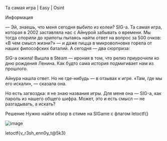 Та самая игра | Easy | Osint

Информация

— Эй, знаешь, что меня сегодня выбило из колеи? SIG-а. Та самая игра, которая в 2002 заставляла нас с Айнурой забывать о времени. Мы тогда спорили до хрипоты пытаясь найти ответ на вопрос за 500 очков: «В чем смысл жизни?» — и даже пицца в микроволновке горела от наших философских баталий.
А сегодня — два сюрприза:

SIG-а ожила! Вышла в Steam — ирония в том, что релиз приурочили ко дню рождения Ленина. Как будто сама история подмигивает нам из прошлого.

Айнура нашла ответ. Но не где-нибудь — в отзывах к игре. «Там, где мы его искали», — сказала она.


Но есть загвоздка: я не знаю названия игры. Для меня она — SIG-а, как пароль из нашего общего шифра. Может, это и есть смысл — не разгадывать, а искать?


Решение
Нужно найти обзор в стиме на SIGame с флагом letoctf{}

![image](https://github.com/user-attachments/assets/7ef3637e-24a9-43ae-b4a7-1c95f8110185)

letoctf{v_r3sh_enn0y_t@5k3}


